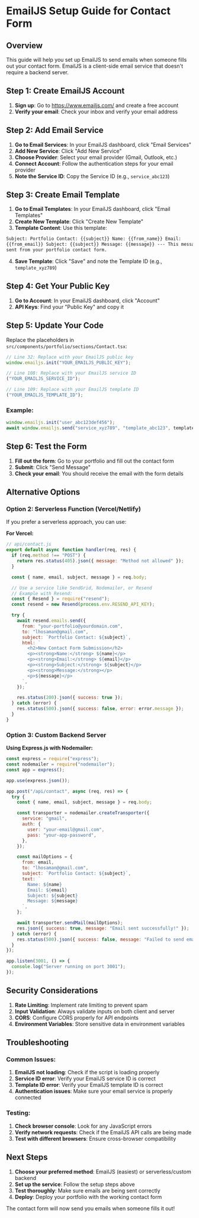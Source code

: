 # EmailJS Setup Guide for Contact Form

## Overview

This guide will help you set up EmailJS to send emails when someone fills out your contact form. EmailJS is a client-side email service that doesn't require a backend server.

## Step 1: Create EmailJS Account

1. **Sign up**: Go to https://www.emailjs.com/ and create a free account
2. **Verify your email**: Check your inbox and verify your email address

## Step 2: Add Email Service

1. **Go to Email Services**: In your EmailJS dashboard, click "Email Services"
2. **Add New Service**: Click "Add New Service"
3. **Choose Provider**: Select your email provider (Gmail, Outlook, etc.)
4. **Connect Account**: Follow the authentication steps for your email provider
5. **Note the Service ID**: Copy the Service ID (e.g., `service_abc123`)

## Step 3: Create Email Template

1. **Go to Email Templates**: In your EmailJS dashboard, click "Email Templates"
2. **Create New Template**: Click "Create New Template"
3. **Template Content**: Use this template:

```html
Subject: Portfolio Contact: {{subject}} Name: {{from_name}} Email:
{{from_email}} Subject: {{subject}} Message: {{message}} --- This message was
sent from your portfolio contact form.
```

4. **Save Template**: Click "Save" and note the Template ID (e.g., `template_xyz789`)

## Step 4: Get Your Public Key

1. **Go to Account**: In your EmailJS dashboard, click "Account"
2. **API Keys**: Find your "Public Key" and copy it

## Step 5: Update Your Code

Replace the placeholders in `src/components/portfolio/sections/Contact.tsx`:

```javascript
// Line 32: Replace with your EmailJS public key
window.emailjs.init("YOUR_EMAILJS_PUBLIC_KEY");

// Line 108: Replace with your EmailJS service ID
("YOUR_EMAILJS_SERVICE_ID");

// Line 109: Replace with your EmailJS template ID
("YOUR_EMAILJS_TEMPLATE_ID");
```

### Example:

```javascript
window.emailjs.init("user_abc123def456");
await window.emailjs.send("service_xyz789", "template_abc123", templateParams);
```

## Step 6: Test the Form

1. **Fill out the form**: Go to your portfolio and fill out the contact form
2. **Submit**: Click "Send Message"
3. **Check your email**: You should receive the email with the form details

## Alternative Options

### Option 2: Serverless Function (Vercel/Netlify)

If you prefer a serverless approach, you can use:

**For Vercel:**

```javascript
// api/contact.js
export default async function handler(req, res) {
  if (req.method !== "POST") {
    return res.status(405).json({ message: "Method not allowed" });
  }

  const { name, email, subject, message } = req.body;

  // Use a service like SendGrid, Nodemailer, or Resend
  // Example with Resend:
  const { Resend } = require("resend");
  const resend = new Resend(process.env.RESEND_API_KEY);

  try {
    await resend.emails.send({
      from: "your-portfolio@yourdomain.com",
      to: "lhosaman@gmail.com",
      subject: `Portfolio Contact: ${subject}`,
      html: `
        <h2>New Contact Form Submission</h2>
        <p><strong>Name:</strong> ${name}</p>
        <p><strong>Email:</strong> ${email}</p>
        <p><strong>Subject:</strong> ${subject}</p>
        <p><strong>Message:</strong></p>
        <p>${message}</p>
      `,
    });

    res.status(200).json({ success: true });
  } catch (error) {
    res.status(500).json({ success: false, error: error.message });
  }
}
```

### Option 3: Custom Backend Server

**Using Express.js with Nodemailer:**

```javascript
const express = require("express");
const nodemailer = require("nodemailer");
const app = express();

app.use(express.json());

app.post("/api/contact", async (req, res) => {
  try {
    const { name, email, subject, message } = req.body;

    const transporter = nodemailer.createTransporter({
      service: "gmail",
      auth: {
        user: "your-email@gmail.com",
        pass: "your-app-password",
      },
    });

    const mailOptions = {
      from: email,
      to: "lhosaman@gmail.com",
      subject: `Portfolio Contact: ${subject}`,
      text: `
        Name: ${name}
        Email: ${email}
        Subject: ${subject}
        Message: ${message}
      `,
    };

    await transporter.sendMail(mailOptions);
    res.json({ success: true, message: "Email sent successfully!" });
  } catch (error) {
    res.status(500).json({ success: false, message: "Failed to send email" });
  }
});

app.listen(3001, () => {
  console.log("Server running on port 3001");
});
```

## Security Considerations

1. **Rate Limiting**: Implement rate limiting to prevent spam
2. **Input Validation**: Always validate inputs on both client and server
3. **CORS**: Configure CORS properly for API endpoints
4. **Environment Variables**: Store sensitive data in environment variables

## Troubleshooting

### Common Issues:

1. **EmailJS not loading**: Check if the script is loading properly
2. **Service ID error**: Verify your EmailJS service ID is correct
3. **Template ID error**: Verify your EmailJS template ID is correct
4. **Authentication issues**: Make sure your email service is properly connected

### Testing:

1. **Check browser console**: Look for any JavaScript errors
2. **Verify network requests**: Check if the EmailJS API calls are being made
3. **Test with different browsers**: Ensure cross-browser compatibility

## Next Steps

1. **Choose your preferred method**: EmailJS (easiest) or serverless/custom backend
2. **Set up the service**: Follow the setup steps above
3. **Test thoroughly**: Make sure emails are being sent correctly
4. **Deploy**: Deploy your portfolio with the working contact form

The contact form will now send you emails when someone fills it out!
